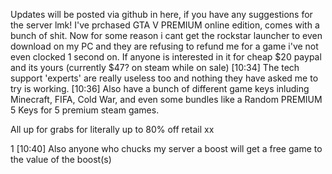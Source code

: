 Updates will be posted via github in here, if you have any suggestions for the server lmk! 
I've prchased GTA V PREMIUM online edition, comes with a bunch of shit. Now for some reason i cant get the rockstar launcher to even download on my PC and they are refusing to refund me for a game i've not even clocked 1 second on. If anyone is interested in it for cheap $20 paypal and its yours (currently $47? on steam while on sale)
[10:34]
The tech support 'experts' are really useless too and nothing they have asked me to try is working.
[10:36]
Also have a bunch of different game keys inluding Minecraft, FIFA, Cold War, and even some bundles like a Random PREMIUM 5 Keys for 5 premium steam games. 

All up for grabs for literally up to 80% off retail xx

1
[10:40]
Also anyone who chucks my server a boost will get a free game to the value of the boost(s)
